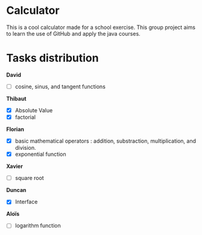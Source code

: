 # Calculator
This is a cool calculator made for a school exercise.
This group project aims to learn the use of GitHub and apply the java courses.

# Tasks distribution

**David**
- [ ] cosine, sinus, and tangent functions 

**Thibaut**
- [x] Absolute Value 
- [x] factorial

**Florian**
- [x] basic mathematical operators : addition, substraction, multiplication, and division.
- [x] exponential function

**Xavier**
- [ ] square root

**Duncan**
- [x] Interface

**Aloïs**
- [ ] logarithm function
